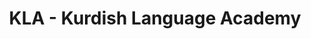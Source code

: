 ---
title: "KLA - Kurdish Language Academy"
description: "KLA is the premier institution for Kurdish language standardization and development. We establish linguistic standards, develop educational resources, and promote the use of Kurdish in digital environments through comprehensive language technology solutions."
website: "https://kla.org"
location: "Kurdistan Region, Iraq"
established: "2021"
category: "Language Academy"
layout: "organizations/single"
focus: ["Language Standardization", "Educational Technology", "Linguistic Research", "Digital Learning"]
paperIds: ["paper-4", "paper-5", "paper-6"]
projectIds: ["dictionary", "spell-checker", "terminology-standardization"]
memberIds: ["karim-mohammad", "mohammad-ali", "sara-ahmed"]
datasetIds: ["dataset-4", "dataset-5", "dataset-6"]
draft: false
--- 